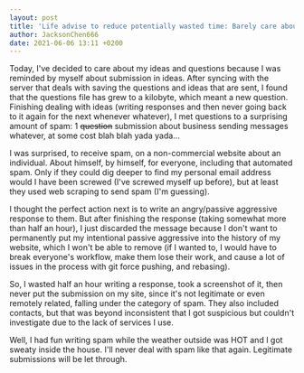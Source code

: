 ```yaml
---
layout: post
title: 'Life advise to reduce potentially wasted time: Barely care about spam'
author: JacksonChen666
date: 2021-06-06 13:11 +0200
---
```

Today, I've decided to care about my ideas and questions because I was reminded by myself about submission in ideas.
After syncing with the server that deals with saving the questions and ideas that are sent, I found that the questions file has grew to a kilobyte, which meant a new question.
Finishing dealing with ideas (writing responses and then never going back to it again for the next whenever whatever), I met questions to a surprising amount of spam: 1 ~~question~~ submission about business sending messages whatever, at some cost blah blah yada yada...

I was surprised, to receive spam, on a non-commercial website about an individual.
About himself, by himself, for everyone, including that automated spam.
Only if they could dig deeper to find my personal email address would I have been screwed (I've screwed myself up before), but at least they used web scraping to send spam (I'm guessing).

I thought the perfect action next is to write an angry/passive aggressive response to them.
But after finishing the response (taking somewhat more than half an hour), I just discarded the message because I don't want to permanently put my intentional passive aggressive into the history of my website, which I won't be able to remove (if I wanted to, I would have to break everyone's workflow, make them lose their work, and cause a lot of issues in the process with git force pushing, and rebasing).

So, I wasted half an hour writing a response, took a screenshot of it, then never put the submission on my site, since it's not legitimate or even remotely related, falling under the category of spam.
They also included contacts, but that was beyond inconsistent that I got suspicious but couldn't investigate due to the lack of services I use.

Well, I had fun writing spam while the weather outside was HOT and I got sweaty inside the house. I'll never deal with spam like that again. Legitimate submissions will be let through.